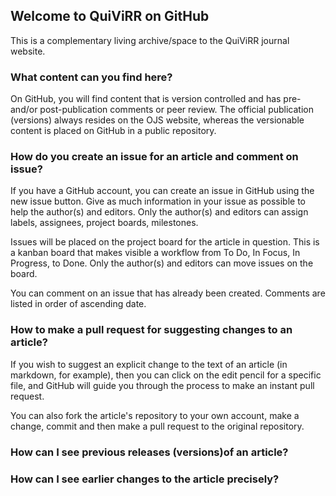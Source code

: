 ## Welcome to QuiViRR on GitHub

This is a complementary living archive/space to the QuiViRR journal website.

### What content can you find here?

On GitHub, you will find content that is version controlled and has pre- and/or post-publication comments or peer review. The official publication (versions) always resides on the OJS website, whereas the versionable content is placed on GitHub in a public repository.

### How do you create an issue for an article and comment on issue?

If you have a GitHub account, you can create an issue in GitHub using the new issue button. Give as much information in your issue as possible to help the author(s) and editors. Only the author(s) and editors can assign labels, assignees, project boards, milestones.

Issues will be placed on the project board for the article in question. This is a kanban board that makes visible a workflow from To Do, In Focus, In Progress, to Done. Only the author(s) and editors can move issues on the board.

You can comment on an issue that has already been created. Comments are listed in order of ascending date.

### How to make a pull request for suggesting changes to an article?

If you wish to suggest an explicit change to the text of an article (in markdown, for example), then you can click on the edit pencil for a specific file, and GitHub will guide you through the process to make an instant pull request.

You can also fork the article's repository to your own account, make a change, commit and then make a pull request to the original repository.

### How can I see previous releases (versions)of an article?

### How can I see earlier changes to the article precisely?